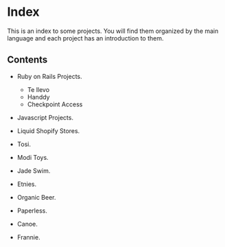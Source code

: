 # Index
This is an index to some projects. You will find them organized by the main language and each project has an introduction to them.

## Contents
* Ruby on Rails Projects.
   * Te llevo
   * Handdy
   * Checkpoint Access
* Javascript Projects.

* Liquid Shopify Stores.
*    Tosi.
*    Modi Toys.
*    Jade Swim.
*    Etnies.
*    Organic Beer.
*    Paperless.
*    Canoe.
*    Frannie.

